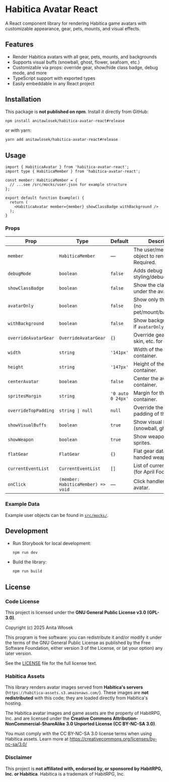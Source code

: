 # Habitica Avatar React

A React component library for rendering Habitica game avatars with customizable appearance, gear, pets, mounts, and visual effects.

## Features
- Render Habitica avatars with all gear, pets, mounts, and backgrounds
- Supports visual buffs (snowball, ghost, flower, seafoam, etc.)
- Customizable via props: override gear, show/hide class badge, debug mode, and more
- TypeScript support with exported types
- Easily embeddable in any React project

## Installation

This package is **not published on npm**. Install it directly from GitHub:

```bash
npm install anitawlosek/habitica-avatar-react#release
```

or with yarn:

```bash
yarn add anitawlosek/habitica-avatar-react#release
```

## Usage

```tsx
import { HabiticaAvatar } from 'habitica-avatar-react';
import type { HabiticaMember } from 'habitica-avatar-react';

const member: HabiticaMember = {
  // ...see /src/mocks/user.json for example structure
};

export default function Example() {
  return (
    <HabiticaAvatar member={member} showClassBadge withBackground />
  );
}
```

### Props

| Prop                | Type                                   | Default         | Description                                                                 |
|---------------------|----------------------------------------|-----------------|-----------------------------------------------------------------------------|
| `member`            | `HabiticaMember`                       | —               | The user/member object to render. Required.                                  |
| `debugMode`         | `boolean`                              | `false`         | Adds debug class for styling/debugging.                                      |
| `showClassBadge`    | `boolean`                              | `false`         | Show the class badge under the avatar.                                       |
| `avatarOnly`        | `boolean`                              | `false`         | Show only the avatar (no pet/mount/background).                              |
| `withBackground`    | `boolean`                              | `false`         | Show background even if `avatarOnly` is true.                                |
| `overrideAvatarGear`| `OverrideAvatarGear`                   | `{}`            | Override gear, hair, skin, etc. for the avatar.                              |
| `width`             | `string`                               | `'141px'`       | Width of the avatar container.                                               |
| `height`            | `string`                               | `'147px'`       | Height of the avatar container.                                              |
| `centerAvatar`      | `boolean`                              | `false`         | Center the avatar in its container.                                          |
| `spritesMargin`     | `string`                               | `'0 auto 0 24px'`| Margin for the sprites container.                                            |
| `overrideTopPadding`| `string \| null`                       | `null`          | Override the top padding of the avatar.                                      |
| `showVisualBuffs`   | `boolean`                              | `true`          | Show visual buffs (snowball, ghost, etc).                                    |
| `showWeapon`        | `boolean`                              | `true`          | Show weapon/shield sprites.                                                  |
| `flatGear`          | `FlatGear`                             | `{}`            | Flat gear data for two-handed weapon logic.                                  |
| `currentEventList`  | `CurrentEventList`                     | `[]`            | List of current events (for April Fools, etc).                               |
| `onClick`           | `(member: HabiticaMember) => void`     | —               | Click handler for the avatar.                                                |

### Example Data
Example user objects can be found in [`src/mocks/`](src/mocks/).

## Development

- Run Storybook for local development:
  ```bash
  npm run dev
  ```
- Build the library:
  ```bash
  npm run build
  ```

## License

### Code License

This project is licensed under the **GNU General Public License v3.0 (GPL-3.0)**.

Copyright (c) 2025 Anita Włosek

This program is free software: you can redistribute it and/or modify it under the terms of the GNU General Public License as published by the Free Software Foundation, either version 3 of the License, or (at your option) any later version.

See the [LICENSE](LICENSE) file for the full license text.

### Habitica Assets

This library renders avatar images served from **Habitica's servers** (`https://habitica-assets.s3.amazonaws.com/`). These images are **not redistributed** with this code; they are loaded directly from Habitica's hosting.

The Habitica avatar images and game assets are the property of HabitRPG, Inc. and are licensed under the **Creative Commons Attribution-NonCommercial-ShareAlike 3.0 Unported License (CC BY-NC-SA 3.0)**.

You must comply with the CC BY-NC-SA 3.0 license terms when using Habitica assets. Learn more at https://creativecommons.org/licenses/by-nc-sa/3.0/

### Disclaimer

This project is **not affiliated with, endorsed by, or sponsored by HabitRPG, Inc. or Habitica**. Habitica is a trademark of HabitRPG, Inc.
